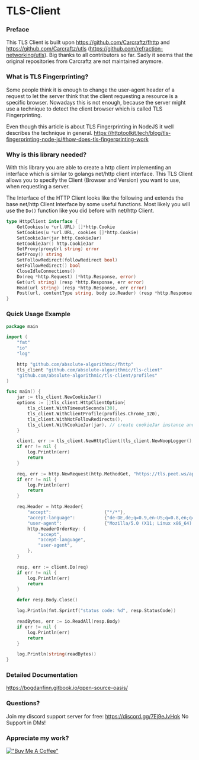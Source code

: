 # TLS-Client

### Preface

This TLS Client is built upon https://github.com/Carcraftz/fhttp and https://github.com/Carcraftz/utls (https://github.com/refraction-networking/utls). Big thanks to
all contributors so far. Sadly it seems that the original repositories from Carcraftz are not maintained anymore.

### What is TLS Fingerprinting?

Some people think it is enough to change the user-agent header of a request to let the server think that the client
requesting a resource is a specific browser.
Nowadays this is not enough, because the server might use a technique to detect the client browser which is called TLS
Fingerprinting.

Even though this article is about TLS Fingerprinting in NodeJS it well describes the technique in general.
https://httptoolkit.tech/blog/tls-fingerprinting-node-js/#how-does-tls-fingerprinting-work

### Why is this library needed?

With this library you are able to create a http client implementing an interface which is similar to golangs net/http
client interface.
This TLS Client allows you to specify the Client (Browser and Version) you want to use, when requesting a server.

The Interface of the HTTP Client looks like the following and extends the base net/http Client Interface by some useful functions.
Most likely you will use the `Do()` function like you did before with net/http Client.
```go
type HttpClient interface {
    GetCookies(u *url.URL) []*http.Cookie
    SetCookies(u *url.URL, cookies []*http.Cookie)
    SetCookieJar(jar http.CookieJar)
    GetCookieJar() http.CookieJar
    SetProxy(proxyUrl string) error
    GetProxy() string
    SetFollowRedirect(followRedirect bool)
    GetFollowRedirect() bool
    CloseIdleConnections()
    Do(req *http.Request) (*http.Response, error)
    Get(url string) (resp *http.Response, err error)
    Head(url string) (resp *http.Response, err error)
    Post(url, contentType string, body io.Reader) (resp *http.Response, err error)
}
```


### Quick Usage Example

```go
package main

import (
	"fmt"
	"io"
	"log"

	http "github.com/absolute-algorithmic/fhttp"
	tls_client "github.com/absolute-algorithmic/tls-client"
	"github.com/absolute-algorithmic/tls-client/profiles"
)

func main() {
    jar := tls_client.NewCookieJar()
	options := []tls_client.HttpClientOption{
		tls_client.WithTimeoutSeconds(30),
		tls_client.WithClientProfile(profiles.Chrome_120),
		tls_client.WithNotFollowRedirects(),
		tls_client.WithCookieJar(jar), // create cookieJar instance and pass it as argument
	}

	client, err := tls_client.NewHttpClient(tls_client.NewNoopLogger(), options...)
	if err != nil {
		log.Println(err)
		return
	}

	req, err := http.NewRequest(http.MethodGet, "https://tls.peet.ws/api/all", nil)
	if err != nil {
		log.Println(err)
		return
	}

	req.Header = http.Header{
		"accept":                    {"*/*"},
		"accept-language":           {"de-DE,de;q=0.9,en-US;q=0.8,en;q=0.7"},
		"user-agent":                {"Mozilla/5.0 (X11; Linux x86_64) AppleWebKit/537.36 (KHTML, like Gecko) Chrome/123.0.0.0 Safari/537.36"},
		http.HeaderOrderKey: {
			"accept",
			"accept-language",
			"user-agent",
		},
	}

	resp, err := client.Do(req)
	if err != nil {
		log.Println(err)
		return
	}

	defer resp.Body.Close()

	log.Println(fmt.Sprintf("status code: %d", resp.StatusCode))

	readBytes, err := io.ReadAll(resp.Body)
	if err != nil {
		log.Println(err)
		return
	}

	log.Println(string(readBytes))
}
```

### Detailed Documentation

https://bogdanfinn.gitbook.io/open-source-oasis/

### Questions?

Join my discord support server for free: https://discord.gg/7Ej9eJvHqk
No Support in DMs!


### Appreciate my work?

[!["Buy Me A Coffee"](https://www.buymeacoffee.com/assets/img/custom_images/orange_img.png)](https://www.buymeacoffee.com/CaptainBarnius)

